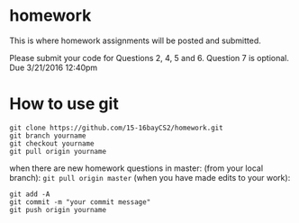 # homework
This is where homework assignments will be posted and submitted.

Please submit your code for Questions 2, 4, 5 and 6.  Question 7 is optional.  Due 3/21/2016 12:40pm
# How to use git
```
git clone https://github.com/15-16bayCS2/homework.git
git branch yourname
git checkout yourname
git pull origin yourname
```
when there are new homework questions in master:
(from your local branch): `git pull origin master`
(when you have made edits to your work):
```
git add -A
git commit -m "your commit message"
git push origin yourname
```
